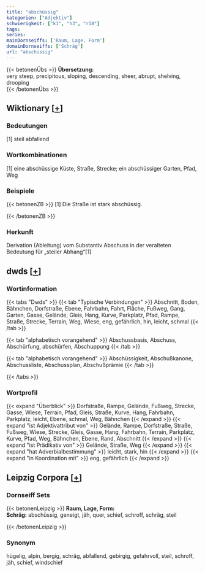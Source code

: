 ```yaml
---
title: "abschüssig"
kategorien: ["Adjektiv"]
schwierigkeit: ["k1", "h3", "r18"]
tags:
series:
mainDornseiffs: ['Raum, Lage, Form']
domainDornseiffs: ['Schräg']
url: "abschüssig"
---
```


{{< betonenÜbs >}}
**Übersetzung:**  
very steep, precipitous, sloping, descending, sheer, abrupt, shelving, drooping  
{{< /betonenÜbs >}}

## Wiktionary [[+](https://de.wiktionary.org/wiki/abschüssig)]

### Bedeutungen
[1] steil abfallend  

### Wortkombinationen
[1]  eine abschüssige Küste, Straße, Strecke; ein abschüssiger Garten, Pfad, Weg  

### Beispiele
{{< betonenZB >}}
[1] Die Straße ist stark abschüssig.  

{{< /betonenZB >}}
### Herkunft
Derivation (Ableitung) vom Substantiv Abschuss in der veralteten Bedeutung für „steiler Abhang“[1]  



## dwds [[+](https://www.dwds.de/wb/abschüssig)]

### Wortinformation
{{< tabs "Dwds" >}}
{{< tab "Typische Verbindungen" >}}
Abschnitt, Boden, Bähnchen, Dorfstraße, Ebene, Fahrbahn, Fahrt, Fläche, Fußweg, Gang, Garten, Gasse, Gelände, Gleis, Hang, Kurve, Parkplatz, Pfad, Rampe, Straße, Strecke, Terrain, Weg, Wiese, eng, gefährlich, hin, leicht, schmal
{{< /tab >}}

{{< tab "alphabetisch vorangehend" >}}
Abschussbasis, Abschuss, Abschürfung, abschürfen, Abschuppung
{{< /tab >}}

{{< tab "alphabetisch vorangehend" >}}
Abschüssigkeit, Abschußkanone, Abschussliste, Abschussplan, Abschußprämie
{{< /tab >}}

{{< /tabs >}}

### Wortprofil
{{< expand "Überblick" >}} Dorfstraße, Rampe, Gelände, Fußweg, Strecke, Gasse, Wiese, Terrain, Pfad, Gleis, Straße, Kurve, Hang, Fahrbahn, Parkplatz, leicht, Ebene, schmal, Weg, Bähnchen {{< /expand >}}
{{< expand "ist Adjektivattribut von" >}} Gelände, Rampe, Dorfstraße, Straße, Fußweg, Wiese, Strecke, Gleis, Gasse, Hang, Fahrbahn, Terrain, Parkplatz, Kurve, Pfad, Weg, Bähnchen, Ebene, Rand, Abschnitt {{< /expand >}}
{{< expand "ist Prädikativ von" >}} Gelände, Straße, Weg {{< /expand >}}
{{< expand "hat Adverbialbestimmung" >}} leicht, stark, hin {{< /expand >}}
{{< expand "in Koordination mit" >}} eng, gefährlich {{< /expand >}}

## Leipzig Corpora [[+](https://corpora.uni-leipzig.de/en/res?word=abschüssig&corpusId=deu_newscrawl-public_2018)]

### Dornseiff Sets
{{< betonenLeipzig >}}
**Raum, Lage, Form:**  
**Schräg:** abschüssig, geneigt, jäh, quer, schief, schroff, schräg, steil  

{{< /betonenLeipzig >}}

### Synonym
hügelig, alpin, bergig, schräg, abfallend, gebirgig, gefahrvoll, steil, schroff, jäh, schief, windschief


